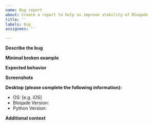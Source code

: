 ```yaml
---
name: Bug report
about: Create a report to help us improve stability of Bloqade
title: ''
labels: bug
assignees: ''

---
```


**Describe the bug**
<!--- A clear and concise description of what the bug is. -->

**Minimal broken example**
<!--- A minimal example that causes the bug to happen. -->

**Expected behavior**
<!--- A clear and concise description of what you expected to happen. -->

**Screenshots**
<!--- If applicable, add screenshots to help explain your problem. -->

**Desktop (please complete the following information):**
 - OS: [e.g. iOS]
 - Bloqade Version:
 - Python Version:

**Additional context**
<!--- Add any other context about the problem here. -->
